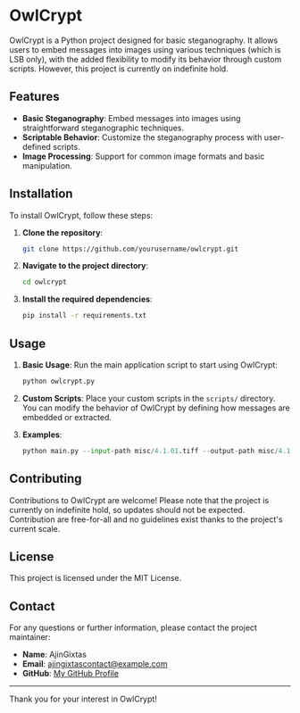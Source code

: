 # OwlCrypt

OwlCrypt is a Python project designed for basic steganography. It allows users to embed messages into images using various techniques (which is LSB only), with the added flexibility to modify its behavior through custom scripts. However, this project is currently on indefinite hold.

## Features

- **Basic Steganography**: Embed messages into images using straightforward steganographic techniques.
- **Scriptable Behavior**: Customize the steganography process with user-defined scripts.
- **Image Processing**: Support for common image formats and basic manipulation.

## Installation

To install OwlCrypt, follow these steps:

1. **Clone the repository**:
    ```bash
    git clone https://github.com/yourusername/owlcrypt.git
    ```

2. **Navigate to the project directory**:
    ```bash
    cd owlcrypt
    ```

3. **Install the required dependencies**:
    ```bash
    pip install -r requirements.txt
    ```

## Usage

1. **Basic Usage**:
    Run the main application script to start using OwlCrypt:
    ```bash
    python owlcrypt.py
    ```

2. **Custom Scripts**:
    Place your custom scripts in the `scripts/` directory. You can modify the behavior of OwlCrypt by defining how messages are embedded or extracted.

3. **Examples**:
    ```python
    python main.py --input-path misc/4.1.01.tiff --output-path misc/4.1.01-processed.tiff --mode lsb --data "You can't find me!" 
    ```

## Contributing

Contributions to OwlCrypt are welcome! Please note that the project is currently on indefinite hold, so updates should not be expected. Contribution are free-for-all and no guidelines exist thanks to the project's current scale.

## License

This project is licensed under the MIT License.

## Contact

For any questions or further information, please contact the project maintainer:

- **Name**: AjinGixtas
- **Email**: ajingixtascontact@example.com
- **GitHub**: [My GitHub Profile](https://github.com/AjinGixtas)

---

Thank you for your interest in OwlCrypt!
